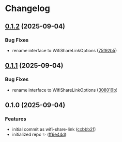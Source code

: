 # Changelog

## [0.1.2](https://github.com/JoshuaKGoldberg/wifi-share-link/compare/0.1.1...0.1.2) (2025-09-04)

### Bug Fixes

- rename interface to WifiShareLinkOptions ([75f92b5](https://github.com/JoshuaKGoldberg/wifi-share-link/commit/75f92b5ad154a359728b5b8c415f3abdf92b84b1))

## [0.1.1](https://github.com/JoshuaKGoldberg/wifi-share-link/compare/0.1.0...0.1.1) (2025-09-04)

### Bug Fixes

- rename interface to WifiShareLinkOptions ([308019b](https://github.com/JoshuaKGoldberg/wifi-share-link/commit/308019b0cda455c3761061828b42379a45ed5b37))

## 0.1.0 (2025-09-04)

### Features

- initial commit as wifi-share-link ([ccbbb21](https://github.com/JoshuaKGoldberg/wifi-share-link/commit/ccbbb218c5700080aaa73931ebd79ca17272e328))
- initialized repo ✨ ([ff6e44d](https://github.com/JoshuaKGoldberg/wifi-share-link/commit/ff6e44d03cb8accf532ba3e84c5b4bd633dc55fd))
